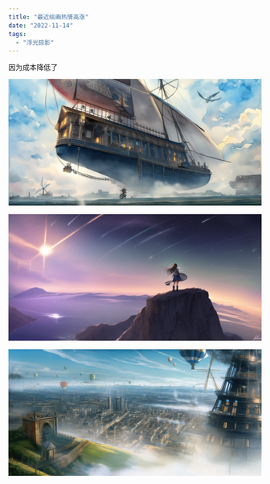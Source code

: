 ```yaml
---
title: "最近绘画热情高涨"
date: "2022-11-14"
tags: 
  - "浮光掠影"
---
```


因为成本降低了

![](111.png)

![](119.png)

![](133.png)
